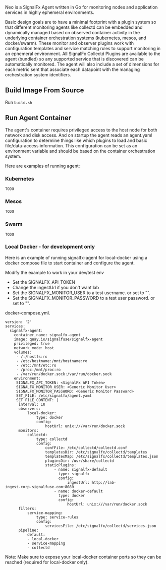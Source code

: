 Neo is a SignalFx Agent written in Go for monitoring nodes and application services in highly ephemeral environments.

Basic design goals are to have a minimal footprint with a plugin system so
that different monitoring agents like collectd can be embedded and dynamically
managed based on observed container activity in the underlying container
orchestration systems (kubernetes, mesos, and docker/swarm). These monitor and
observer plugins work with configuration templates and service matching
rules to support monitoring in an ephemeral environment. All SignalFx Collectd
Plugins are available to the agent (bundled) so any supported service that is discovered
can be automatically monitored. The agent will also include a set of dimensions
for each metric sent that associate each datapoint with the managing orchestration
system identifiers.


## Build Image From Source

Run `build.sh`


## Run Agent Container

The agent's container requires privileged access to the host node for both network and disk access.
And on startup the agent reads an agent.yaml configuration to determine things like which plugins to load and basic file/data-access information.
This configuration can be set as an environment variable and should be based on the container orchestration system.

Here are examples of running agent:

### Kubernetes
```
TODO
```
### Mesos
```
TODO
```
### Swarm
```
TODO
```
### Local Docker - for development only

Here is an example of running signalfx-agent for local-docker using a docker compose file to start container and configure the agent.

Modify the example to work in your dev/test env
* Set the SIGNALFX_API_TOKEN
* Change the ingestUrl if you don't want lab
* Set the SIGNALFX_MONITOR_USER to a test username.  or set to "".
* Set the SIGNALFX_MONITOR_PASSWORD to a test user password.  or set to "".

docker-compose.yml.
```
version: '2'
services:
  signalfx-agent:
    container_name: signalfx-agent
    image: quay.io/signalfuse/signalfx-agent
    privileged: true
    network_mode: host
    volumes:
     - /:/hostfs:ro
     - /etc/hostname:/mnt/hostname:ro
     - /etc:/mnt/etc:ro
     - /proc:/mnt/proc:ro
     - /var/run/docker.sock:/var/run/docker.sock
    environment:
     SIGNALFX_API_TOKEN: <SignalFx API Token>
     SIGNALFX_MONITOR_USER: <Generic Monitor User>
     SIGNALFX_MONITOR_PASSWORD: <Generic Monitor Password>
     SET_FILE: /etc/signalfx/agent.yaml
     SET_FILE_CONTENT: |
      interval: 10
      observers:
          local-docker:
              type: docker
              config:
                  hostUrl: unix:///var/run/docker.sock
      monitors:
          collectd:
              type: collectd
              config:
                  confFile: /etc/collectd/collectd.conf
                  templatesDir: /etc/signalfx/collectd/templates
                  templatesMap: /etc/signalfx/collectd/templates.json
                  pluginsDir: /usr/share/collectd
                  staticPlugins:
                      - name: signalfx-default
                        type: signalfx
                        config:
                            ingestUrl: http://lab-ingest.corp.signalfuse.com:8080
                      - name: docker-default
                        type: docker
                        config:
                            hostUrl: unix:///var/run/docker.sock
      filters:
          service-mapping:
              type: service-rules
              config:
                  servicesFile: /etc/signalfx/collectd/services.json
      pipeline:
          default:
          - local-docker
          - service-mapping
          - collectd
```

Note: Make sure to expose your local-docker container ports so they can be reached (required for local-docker only). 
